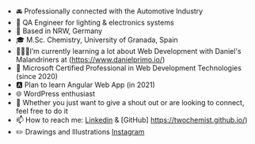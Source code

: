- 🚘 Professionally connected with the Automotive Industry
- 💼 QA Engineer for lighting & electronics systems
- 📍 Based in NRW, Germany
- 🎓 M.Sc. Chemistry, University of Granada, Spain
- 👨🏼‍💻I’m currently learning a lot about Web Development with Daniel's Malandriners at (https://www.danielprimo.io/)
- 🔷 Microsoft Certified Professional in Web Development Technologies (since 2020)
- 🅰️ Plan to learn Angular Web App (in 2021)
- 🌐 WordPress enthusiast 
- 💬 Whether you just want to give a shout out or are looking to connect, feel free to do it
- 📫 How to reach me: [Linkedin](https://www.linkedin.com/in/antonio-manuel-arjona/) & [GitHub] https://twochemist.github.io/)
- ✏️ Drawings and Illustrations  [Instagram](https://www.instagram.com/chemistautomotive/)
